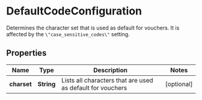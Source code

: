

# DefaultCodeConfiguration

Determines the character set that is used as default for vouchers. It is affected by the `\"case_sensitive_codes\"` setting.

## Properties

| Name | Type | Description | Notes |
|------------ | ------------- | ------------- | -------------|
|**charset** | **String** | Lists all characters that are used as default for vouchers |  [optional] |



